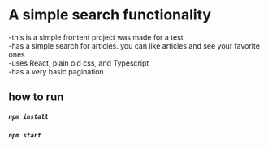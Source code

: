 # A simple search functionality

-this is a simple frontent project was made for a test<br>
-has a simple search for articles. you can like articles and see your favorite ones<br>
-uses React, plain old css, and Typescript<br>
-has a very basic pagination

## how to run

##### `npm install`
##### `npm start`
